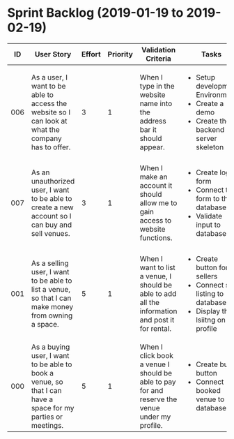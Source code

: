 # Sprint Backlog (2019-01-19 to 2019-02-19)

| ID | User Story | Effort | Priority | Validation Criteria | Tasks | Owners |
|----|------------|--------|----------|---------------------|------|-------|
| 006 | As a user, I want to be able to access the website so I can look at what the company has to offer. | 3 | 1 | When I type in the website name into the address bar it should appear. | <ul><li>Setup development Environment</li><li>Create a demo</li><li>Create the backend server skeleton</li></ul> | Ryan Strickler |
| 007 | As an unauthorized user, I want to be able to create a new account so I can buy and sell venues. | 3 | 1 | When I make an account it should allow me to gain access to website functions.| <ul><li>Create login form</li><li>Connect the form to the database</li><li>Validate input to database</li></ul> | Vincent Phan |
| 001 | As a selling user, I want to be able to list a venue, so that I can make money from owning a space. | 5 | 1 | When I want to list a venue, I should be able to add all the information and post it for rental. | <ul><li>Create button for sellers</li><li>Connect sell listing to database</li><li>Display the lsiitng on the profile</li></ul> | Ryan Burns |
| 000 | As a buying user, I want to be able to book a venue, so that I can have a space for my parties or meetings. | 5 | 1 | When I click book a venue I should be able to pay for and reserve the venue under my profile. | <ul><li>Create buy button</li><li>Connect booked venue to database</li></ul> | Jingxiao Wang |

